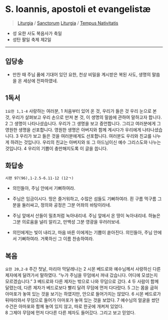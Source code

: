 # S. Ioannis, apostoli et evangelistæ
> [Liturgia](../../README.md) / [Sanctorum](../SS.md)
> [Liturgia](../../README.md) / [Tempus Nativitatis](../LN.md)
* 성 요한 사도 복음사가 축일
* 성탄 팔일 축제 제2일
----

## 입당송
- 만찬 때 주님 품에 기대어 있던 요한, 천상 비밀을 계시받은 복된 사도, 생명의 말씀을 온 세상에 전파하였네.

## 1독서
`1요한 1,1-4` 사랑하는 여러분, 1 처음부터 있어 온 것, 우리가 들은 것 우리 눈으로 본 것, 우리가 살펴보고 우리 손으로 만져 본 것, 이 생명의 말씀에 관하여 말하고자 합니다.
2 그 생명이 나타나셨습니다. 우리가 그 생명을 보고 증언합니다.
그리고 여러분에게 그 영원한 생명을 선포합니다. 영원한 생명은 아버지와 함께 계시다가 우리에게 나타나셨습니다.
3 우리가 보고 들은 것을 여러분에게도 선포합니다.
여러분도 우리와 친교를 나누게 하려는 것입니다. 우리의 친교는 아버지와 또 그 아드님이신 예수 그리스도와 나누는 것입니다.
4 우리의 기쁨이 충만해지도록 이 글을 씁니다.

## 화답송
`시편 97(96),1-2.5-6.11-12 (12ㄱ)`  
- 의인들아, 주님 안에서 기뻐하여라.

- 주님은 임금이시다. 땅은 즐거워하고, 수많은 섬들도 기뻐하여라. 흰 구름 먹구름 그분을 둘러싸고, 정의와 공정은 그분 어좌의 바탕이라네.  

- 주님 앞에서 산들이 밀초처럼 녹아내리네. 주님 앞에서 온 땅이 녹아내리네. 하늘은 그분 의로움을 널리 알리고, 만백성 그분 영광을 우러러보네.  

- 의인에게는 빛이 내리고, 마음 바른 이에게는 기쁨이 쏟아진다. 의인들아, 주님 안에서 기뻐하여라. 거룩하신 그 이름 찬송하여라.  


## 복음
`요한 20,2-8` 주간 첫날, 마리아 막달레나는 2 시몬 베드로와 예수님께서 사랑하신 다른 제자에게 달려가서 말하였다. “누가 주님을 무덤에서 꺼내 갔습니다. 어디에 모셨는지 모르겠습니다.”
3 베드로와 다른 제자는 밖으로 나와 무덤으로 갔다.
4 두 사람이 함께 달렸는데, 다른 제자가 베드로보다 빨리 달려 무덤에 먼저 다다랐다.
5 그는 몸을 굽혀 아마포가 놓여 있는 것을 보기는 하였지만, 안으로 들어가지는 않았다.
6 시몬 베드로가 뒤따라와서 무덤으로 들어가 아마포가 놓여 있는 것을 보았다.
7 예수님의 얼굴을 쌌던 수건은 아마포와 함께 놓여 있지 않고, 따로 한곳에 개켜져 있었다.  
8 그제야 무덤에 먼저 다다른 다른 제자도 들어갔다. 그리고 보고 믿었다.